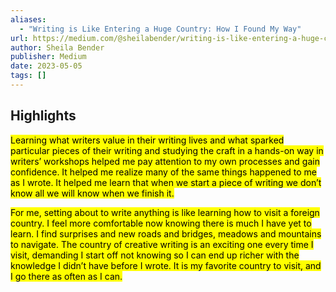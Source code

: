 ```yaml
---
aliases:
  - "Writing is Like Entering a Huge Country: How I Found My Way"
url: https://medium.com/@sheilabender/writing-is-like-entering-a-huge-country-how-i-found-my-way-cc9aa4890295
author: Sheila Bender
publisher: Medium
date: 2023-05-05
tags: []
---
```


## Highlights
<mark>Learning what writers value in their writing lives and what sparked particular pieces of their writing and studying the craft in a hands-on way in writers’ workshops helped me pay attention to my own processes and gain confidence. It helped me realize many of the same things happened to me as I wrote. It helped me learn that when we start a piece of writing we don’t know all we will know when we finish it.</mark>

<mark>For me, setting about to write anything is like learning how to visit a foreign country. I feel more comfortable now knowing there is much I have yet to learn. I find surprises and new roads and bridges, meadows and mountains to navigate. The country of creative writing is an exciting one every time I visit, demanding I start off not knowing so I can end up richer with the knowledge I didn’t have before I wrote. It is my favorite country to visit, and I go there as often as I can.</mark>

